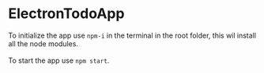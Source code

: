 # ElectronTodoApp

To initialize the app use ```npm-i``` in the terminal in the root folder,
this wil install all the node modules.
<br>
<br>
To start the app use ```npm start```.

